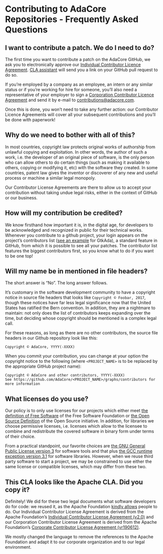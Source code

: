 # Contributing to AdaCore Repositories - Frequently Asked Questions

## I want to contribute a patch. We do I need to do? 

The first time you want to contribute a patch on the AdaCore GitHub, we ask you to electronically approve our [Individual Contributor Licence Agreement](adacore-individual-cla.md). [CLA assistant](https://cla-assistant.io/) will send you a link on your GitHub pull request to do so.

If you’re employed by a company as an employee, an intern or any similar status or if you’re working for hire for someone, you’ll also need a representative of your employer to sign a [Corporation Contributor Licence Agreement](adacore-corporation-cla.md) and send it by e-mail to <contributions@adacore.com>.

Once this is done, you won’t need to take any further action: our Contributor Licence Agreements will cover all your subsequent contributions and you’ll be done with paperwork!

## Why do we need to bother with all of this?

In most countries, copyright law protects original works of authorship from unlawful copying and exploitation. In other words, the author of such a work, i.e. the developer of an original piece of software, is the only person who can allow others to do certain things (such as making it available to others, copying or modifying it, etc) with the software they created. In some countries, patent law gives the inventor or discoverer of any new and useful process or machine a similar legal monopoly.

Our Contributor License Agreements are there to allow us to accept your contribution without taking undue legal risks, either in the context of GitHub or our business. 

## How will my contribution be credited?

We know firsthand how important it is, in the digital age, for developers to be acknowledged and recognized in public for their technical works. Whenever you contribute to a github project, your login appears on the project’s contributors list ([see an example](https://github.com/AdaCore/gtkada/graphs/contributors) for GtkAda), a standard feature in GitHub, from which it is possible to see all your patches. The contributor list features the biggest contributors first, so you know what to do if you want to be one top!

## Will my name be in mentioned in file headers?

The short answer is “No”. The long answer follows. 

It’s customary in the software development community to have a copyright notice in source file headers that looks like `Copyright © Foobar, 2017`, though these notices have far less legal significance now that the United States has ratified the Bern convention. In addition, they are a nightmare to maintain: not only does the list of contributors keeps expanding over the time, but deciding whose copyright should be mentioned is a complex legal call. 

For these reasons, as long as there are no other contributors, the source file headers in our Github repository look like this:

```
Copyright © AdaCore, YYYY(-XXXX)
```

When you commit your contribution, you can change at your option the copyright notice to the following (where `<PROJECT_NAME>` is to be replaced by the appropriate GitHub project name):

```
Copyright © AdaCore and other contributors, YYYY(-XXXX)
See https://github.com/AdaCore/<PROJECT_NAME>/graphs/contributors for more information
```

## What licenses do you use? 

Our policy is to only use licenses for our projects which either meet [the definition of Free Software](https://www.gnu.org/philosophy/free-sw.en.html) of the Free Software Foundation or [the Open Source Definition](https://opensource.org/osd) of the Open Source initiative. In addition, for libraries we choose permissive licenses, i.e. licenses which allow to the licensee to combine and redistribute the covered software in binary form under terms of their choice. 

From a practical standpoint, our favorite choices are [the GNU General Public License version 3](https://www.gnu.org/licenses/gpl-3.0.en.html) for software tools and that plus [the GCC runtime exception version 3.1](https://www.gnu.org/licenses/gcc-exception-3.1.en.html) for software libraries. However, when we reuse third party software to start a project, we may be constrained to use either the same license or compatible licenses, which may differ from these two. 

## This CLA looks like the Apache CLA. Did you copy it? 

Definitely! We did for these two legal documents what software developers do for code: we reused it, as the Apache Foundation [kindly allows](http://apache.org/foundation/license-faq.html#CLA-Usage) people to do. Our Individual Contributor License Agreement is derived from the Apache Foundation’s [Individual Contributor License Agreement (v2.0)](http://apache.org/licenses/icla.pdf) and our Corporation Contributor License Agreement is derived from the Apache Foundation’s [Corporate Contributor License Agreement (vr190612)](https://www.apache.org/licenses/cla-corporate.txt). 

We mostly changed the language to remove the references to the Apache Foundation and adapt it to our corporate organization and to our legal environment.

